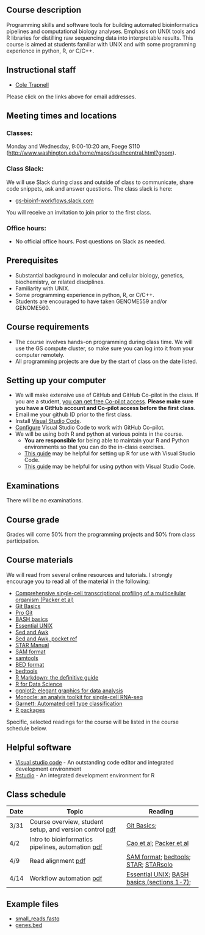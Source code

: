 <meta charset="utf-8"/>
<script type="text/x-mathjax-config">
  MathJax.Hub.Config({
    // Don't process any delimiters, only <script type="math/tex">
    // tags generated by kramdown from $$...$$ in source.
    // (Could also avoid loading tex preprocessor - only need
    // tex input jax - but not worth the trouble.)
    tex2jax: {
      inlineMath: [],
      displayMath: [],
    }
  });
</script>
<script src="https://cdnjs.cloudflare.com/ajax/libs/mathjax/2.7.0/MathJax.js?config=TeX-AMS_HTML"></script>

## Course description
Programming skills and software tools for building automated bioinformatics pipelines and computational biology analyses. Emphasis on UNIX tools and R libraries for distilling raw sequencing data into interpretable results.  This course is aimed at students familiar with UNIX and with some programming experience in python, R, or C/C++.

## Instructional staff
* [Cole Trapnell](http://cole-trapnell-lab.github.io/team/cole-trapnell/)

Please click on the links above for email addresses.

## Meeting times and locations
### Classes: 

Monday and Wednesday, 9:00-10:20 am, Foege S110 (http://www.washington.edu/home/maps/southcentral.html?gnom).

### Class Slack: 
We will use Slack during class and outside of class to communicate, share code snippets, ask and answer questions. The class slack is here:
* [gs-bioinf-workflows.slack.com](https://gs-bioinf-workflows.slack.com)

You will receive an invitation to join prior to the first class.

### Office hours: 
* No official office hours. Post questions on Slack as needed.

## Prerequisites
* Substantial background in molecular and cellular biology, genetics, biochemistry, or related disciplines.
* Familiarity with UNIX.
* Some programming experience in python, R, or C/C++. 
* Students are encouraged to have taken GENOME559 and/or GENOME560.

## Course requirements
* The course involves hands-on programming during class time. We will use the GS compute cluster, so make sure you can log into it from your computer remotely.
* All programming projects are due by the start of class on the date listed.

## Setting up your computer
* We will make extensive use of GitHub and GitHub Co-pilot in the class. If you are a student, [you can get free Co-pilot access](https://docs.github.com/en/copilot/managing-copilot/managing-copilot-as-an-individual-subscriber/managing-your-github-copilot-pro-subscription/getting-free-access-to-copilot-pro-as-a-student-teacher-or-maintainer). **Please make sure you have a GitHub account and Co-pilot access before the first class**. 
* Email me your github ID prior to the first class.
* Install [Visual Studio Code](https://code.visualstudio.com/).
* [Configure](https://code.visualstudio.com/docs/copilot/setup) Visual Studio Code to work with GitHub Co-pilot.
* We will be using both R and python at various points in the course. 
  * **You are responsible** for being able to maintain your R and Python environments so that you can do the in-class exercises. 
  * [This guide](https://www.datanovia.com/books/r-in-vscode/) may be helpful for setting up R for use with Visual Studio Code. 
  * [This guide](https://code.visualstudio.com/docs/python/python-tutorial) may be helpful for using python with Visual Studio Code.

## Examinations

There will be no examinations.

## Course grade
Grades will come 50% from the programming projects and 50% from class participation.   

## Course materials
We will read from several online resources and tutorials. I strongly encourage you to read all of the material in the following:

* [Comprehensive single-cell transcriptional profiling of a multicellular organism (Packer et al)](http://cole-trapnell-lab.github.io/papers/cao-scrnaseq-combinatorial-indexing/)
* [Git Basics](https://www.freecodecamp.org/news/learn-the-basics-of-git-in-under-10-minutes-da548267cc91/)
* [Pro Git](https://git-scm.com/book/en/v2)
* [BASH basics](https://tldp.org/HOWTO/Bash-Prog-Intro-HOWTO.html)
* [Essential UNIX](https://www.unixtutorial.org/basic-unix-commands)
* [Sed and Awk](https://learning.oreilly.com/library/view/sed-awk/1565922255/)
* [Sed and Awk, pocket ref](https://learning.oreilly.com/library/view/sed-and-awk/0596003528/)
* [STAR Manual](https://github.com/alexdobin/STAR/blob/master/doc/STARmanual.pdf)
* [SAM format](https://samtools.github.io/hts-specs/SAMv1.pdf)
* [samtools](http://www.htslib.org/doc/samtools.html)
* [BED format](http://genome.ucsc.edu/FAQ/FAQformat#format1)
* [bedtools](https://bedtools.readthedocs.io/en/latest/)
* [R Markdown: the definitive guide](https://bookdown.org/yihui/rmarkdown/)
* [R for Data Science](https://r4ds.had.co.nz/)
* [ggplot2: elegant graphics for data analysis](https://github.com/hadley/ggplot2-book)
* [Monocle: an analyis toolkit for single-cell RNA-seq](https://cole-trapnell-lab.github.io/monocle3/)
* [Garnett: Automated cell type classification](https://cole-trapnell-lab.github.io/garnett/)
* [R packages](http://r-pkgs.had.co.nz/)

Specific, selected readings for the course will be listed in the course schedule below.

## Helpful software

* [Visual studio code](https://code.visualstudio.com/) - An outstanding code editor and integrated development environment
* [Rstudio](https://rstudio.com/) - An integrated development environment for R

## Class schedule

| Date |  Topic | Reading | 
| ---- | ------------- | ----------------- | 
|  3/31   | Course overview, student setup, and version control [pdf](slides/class_1_intro.pdf) | [Git Basics](https://https://www.freecodecamp.org/news/learn-the-basics-of-git-in-under-10-minutes-da548267cc91/);  | 
|  4/2  | Intro to bioinformatics pipelines, automation [pdf](slides/class_2_vibecoding.pdf)   | [Cao et al](http://cole-trapnell-lab.github.io/papers/cao-scrnaseq-combinatorial-indexing/);  [Packer et al](https://cole-trapnell-lab.github.io/papers/packer-zhu-science/) | 
|  4/9  | Read alignment [pdf](slides/class_3_alignment.pdf)   | [SAM format](https://samtools.github.io/hts-specs/SAMv1.pdf); [bedtools](https://bedtools.readthedocs.io/en/latest/); [STAR](https://github.com/alexdobin/STAR); [STARsolo](https://www.biorxiv.org/content/10.1101/2021.05.05.442755v1)  | 
|  4/14  | Workflow automation [pdf](slides/class_4_automation.pdf)   |  [Essential UNIX](https://www.unixtutorial.org/basic-unix-commands); [BASH basics (sections 1-7)](https://tldp.org/HOWTO/Bash-Prog-Intro-HOWTO.html);   | 

<!-- 
|   4/1   | Tools for working with tables [html](slides/class_3_tools_for_tables) | [Sed and Awk](https://learning.oreilly.com/library/view/sed-awk/1565922255/) | |
|   4/3   | NGS read alignment [html](slides/class_4_ngs_read_alignment)  | [SAM format](https://samtools.github.io/hts-specs/SAMv1.pdf); [bedtools](https://bedtools.readthedocs.io/en/latest/) | |
|   4/8  | no class, Cole at NHGRI Training Meeting | | Project 1 due | 
|   4/10   | Bespoke tools for exploratory analysis [html](slides/class_8_tools_for_sc_rna_seq) | [Monocle documentation](https://cole-trapnell-lab.github.io/monocle3/); [Garnett documentation](https://cole-trapnell-lab.github.io/garnett/) |  |
|   4/15  | Electronic lab notebooks with Markdown [html](slides/class_5_electronic_lab_notebooks);  |  [R for Data Science (Chapter 27)](https://r4ds.had.co.nz/); [R Markdown (chapter 3)](https://bookdown.org/yihui/rmarkdown/) | |
|   4/17   | Making figures [html](slides/class_6_making_figures) |  [R for Data Science (Chapter 13)](https://r4ds.had.co.nz/)  | |
|   4/22   | Tools for working with tables, part II [html](slides/class_7_tools_for_tables_part_2); Relational databases [html](slides/class_9_relational_databases)| [R for Data Science (Chapters 10, 12, and 5 )](https://r4ds.had.co.nz/);  [R for Data Science (Chapter 13)](https://r4ds.had.co.nz/)  | |
|   4/24   | R packages [html](slides/class_10_R_packages) | [R packages (Wickham)](http://r-pkgs.had.co.nz/) |  Project 2 due | | -->

## Example files

* [small_reads.fastq](example_files/small_reads.fastq)
* [genes.bed](example_files/genes.bed) 

<!-- * [qsub job script](example_files/example_qsub.sh)
* [grep & sed example 1](example_files/grep_sed_example1.txt)
* [grep & sed example 2](example_files/grep_sed_example2.txt)
* [jedi table 1](example_files/jedi_example1.txt)
* [jedi table 2](example_files/jedi_example2.txt)
* [jedi table 3](example_files/jedi_example3.txt)
* [example sci-RNA-seq read1](example_files/exampleR1.fastq)
* [example sci-RNA-seq read2](example_files/exampleR2.fastq)
-->
